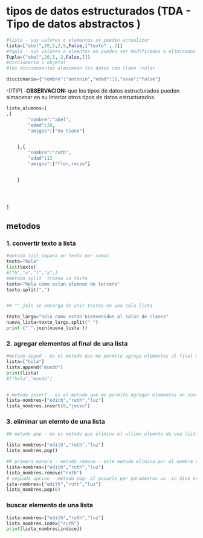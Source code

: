 # tipos de datos estructurados (TDA - Tipo de datos abstractos )
```python
#lista - sus valores o elementos se pueden actualizar
lista=["abel",20,5,2,5,False,["texto" ,.2]]
#tupla - sus valores o elemntos no pueden ser modificados o eliminados 
Tupla=("abel",20,5,.2,False,[])
#diccionario u objetos 
#los diccionaarios almacenan los datos con clave :valor 

diccionario={"nombre":"antonio","edad":15,"sexo":"false"}


```
-[!TIP]
-**OBSERVACION:** que los tipos de datos estructurados pueden almacenar en su interior otros tipos de datos estructurados.

```python
lista_alumnos=[
,{
        "nombre":"abel",
        "edad":20,
        "amigos":["no tiene"]


    },{
        "nombre":"ruth",
        "edad":13
        "amigos":["flor,rocio"]


    }

    


]
```
## metodos
### 1. convertir texto a lista 
```python
#metodo list separa un texto por comas
texto="hola"
list(texto)
#["h","o","l","a",]
#metodo split  trozea un texto
texto="hola como estan alumnos de tercero"
texto.split(",")


## "".join se encarga de unir textos en una sola lista

texto_largo="hola como estan bienvenidos al salon de clases"
nueva_lista=texto_largo.split(" ")
print (" ".join(nueva_lista ))
```

### 2. agregar elementos al final de una lista
```python
#metodo apped - es el metodo que me permite agrega elementos al final de una lista.
lista=["hola"]
lista.append("mundo")
print(lista)
#["hola","mundo"]


# metodo insert - es el metodo que me permite agregar elementos en cualquier ubicacion de mi  lista
lista-nombres=["edith","ruth","luz"]
lista_nombres.insert(0,"jessu")
```
### 3. eliminar un elemto de una lista
```python
## metodo pop - es el metodo que elimina el ultimo elemnto de una lista es el contrario de append.si esque no le asignas ningun indice automaticamente te elimina el ultimo

lista-nombres=["edith","ruth","luz"]
lista_nombres.pop()

## primera manera - metodo remove - este metodo elimina por el nombre que coincida en un elemento 
lista-nombres=["edith","ruth","luz"]
lista_nombres.remove("ruth")
# segunda opcion - metodo pop- al pasarle por parametros un  in dice esten lo eliminara de la lista 
ista-nombres=["edith","ruth","luz"]
lista_nombres.pop(0)

```
### buscar elemento de una lista 
```python
lista-nombres=["edith","ruth","luz"]
lista_nombres.index("ruth")
print(lista_nombres[indice])



